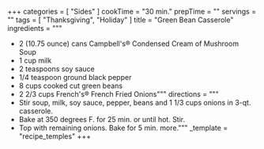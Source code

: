 +++
categories = [ "Sides" ]
cookTime = "30 min."
prepTime = ""
servings = ""
tags = [ "Thanksgiving", "Holiday" ]
title = "Green Bean Casserole"
ingredients = """
* 2 (10.75 ounce) cans Campbell's® Condensed Cream of Mushroom Soup
* 1 cup milk
* 2 teaspoons soy sauce
* 1/4 teaspoon ground black pepper
* 8 cups cooked cut green beans
* 2 2/3 cups French's® French Fried Onions"""
directions = """
* Stir soup, milk, soy sauce, pepper, beans and 1 1/3 cups onions in 3-qt. casserole.
* Bake at 350 degrees F. for 25 min. or until hot. Stir.
* Top with remaining onions. Bake for 5 min. more."""
_template = "recipe_temples"
+++

